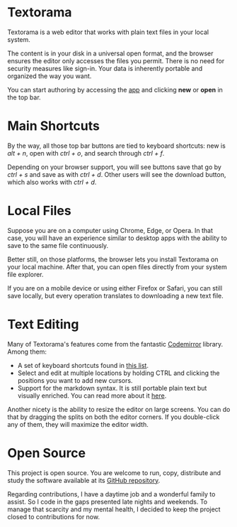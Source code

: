# Textorama

Textorama is a web editor that works with plain text files in your local system.

The content is in your disk in a universal open format, and the browser ensures the editor only accesses the files you permit. There is no need for security measures like sign-in. Your data is inherently portable and organized the way you want.

You can start authoring by accessing the [app](https://textorama.online/) and clicking **new** or **open** in the top bar.

# Main Shortcuts

By the way, all those top bar buttons are tied to keyboard shortcuts: new is _alt + n_, open with _ctrl + o_, and search through _ctrl + f_.

Depending on your browser support, you will see buttons save that go by _ctrl + s_ and save as with _ctrl + d_. Other users will see the download button, which also works with _ctrl + d_.

# Local Files

Suppose you are on a computer using Chrome, Edge, or Opera. In that case, you will have an experience similar to desktop apps with the ability to save to the same file continuously.

Better still, on those platforms, the browser lets you install Textorama on your local machine. After that, you can open files directly from your system file explorer.

If you are on a mobile device or using either Firefox or Safari, you can still save locally, but every operation translates to downloading a new text file.

# Text Editing

Many of Textorama's features come from the fantastic [Codemirror](https://codemirror.net/) library. Among them:

- A set of keyboard shortcuts found in [this list](https://codemirror.net/docs/ref/#commands.defaultKeymap).
- Select and edit at multiple locations by holding CTRL and clicking the positions you want to add new cursors.
- Support for the markdown syntax. It is still portable plain text but visually enriched. You can read more about it [here](https://www.markdownguide.org/).

Another nicety is the ability to resize the editor on large screens. You can do that by dragging the splits on both the editor corners. If you double-click any of them, they will maximize the editor width.

# Open Source

This project is open source. You are welcome to run, copy, distribute and study the software available at its [GitHub repository](https://github.com/joaomelo/textorama).

Regarding contributions, I have a daytime job and a wonderful family to assist. So I code in the gaps presented late nights and weekends. To manage that scarcity and my mental health, I decided to keep the project closed to contributions for now.
